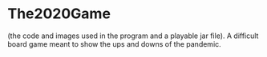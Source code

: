 # The2020Game
(the code and images used in the program and a playable jar file). A difficult board game meant to show the ups and downs of the pandemic.
